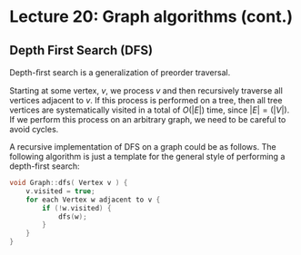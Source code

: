 # Lecture 20: Graph algorithms (cont.)

## Depth First Search (DFS)

Depth-ﬁrst search is a generalization of preorder traversal.

Starting at some vertex, $v$, we process $v$ and then recursively traverse all
vertices adjacent to $v$. If this process is performed on a tree, then all tree
vertices are systematically visited in a total of $O(|E|)$ time, since
$|E| = (|V|)$. If we perform this process on an arbitrary graph, we need to be
careful to avoid cycles.

A recursive implementation of DFS on a graph could be as follows. The following
algorithm is just a template for the general style of performing a depth-first
search:

```cpp
void Graph::dfs( Vertex v ) {
    v.visited = true;
    for each Vertex w adjacent to v {
        if (!w.visited) {
            dfs(w);
        }
    }
}
```

